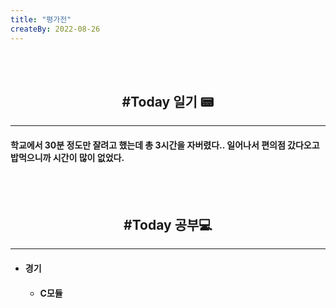 ```yaml
---
title: "평가전"
createBy: 2022-08-26
---
```



<br>
<br>

<h2 style="text-align:center">#Today 일기 📟</h2>

---
#### 학교에서 30분 정도만 잘려고 했는데 총 3시간을 자버렸다.. 일어나서 편의점 갔다오고 밥먹으니까 시간이 많이 없었다.
<!-- 처음 서울로 전학 왔을 때 나는 적응을 도시라는 괴리감 때문인지 아님 내가 전학 첫 날부터 맨 뒤에서 폰 하고 자고 그래서 인지 모르겠지만 적응을 잘 못했다. 대충 그렇게 시간이 계속 흘렀고 밥 먹을 친구도 없어서 밥도 안먹고 쉬는 시간에는 업드려 있고 수업시간에도 업드려 있었다. 가족들도 많이 걱정했다. 옛날에는 맨날 친구들이랑 놀러다니고 집에오면 싱글벙글 웃던 얘가 집에 와서는 맨날 울상이고 그때 아빠가 내가 집에만 박혀 있으니까 휴가쓰고 맨날 나 데리고 서울 구경 시켜준다고 돌아다니고 놀러다니고 그때마다 아빠가 아들이랑 놀러다녀서 좋다고 했다. 지금 생각하면 너무 감사하고 존경스럽다. 아빠 말대로 시간이 지나니까 반 친구들이랑 조금씩 친해졌다.  -->



<br>
<br>

<h2 style="text-align:center">#Today 공부💻</h2>

---
- #### 경기
  - #### C모듈

 
